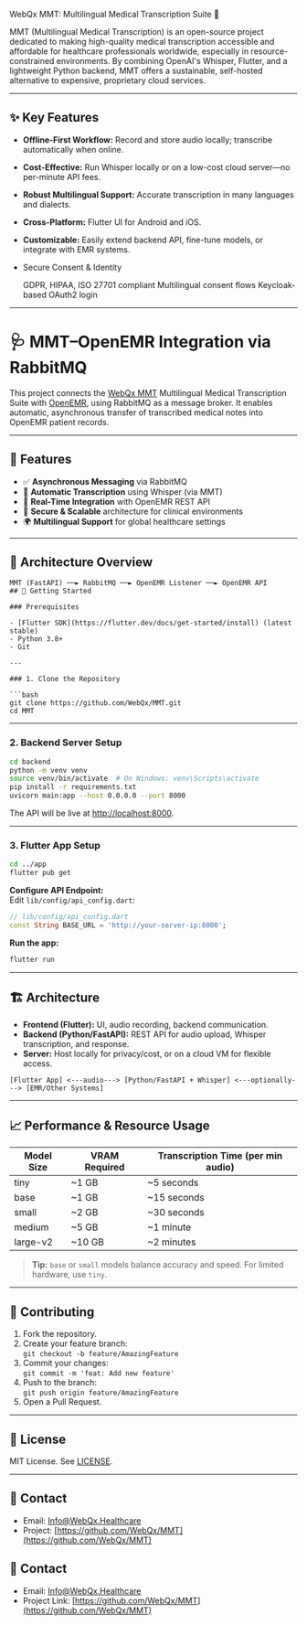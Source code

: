 WebQx MMT: Multilingual Medical Transcription Suite 🌟

MMT (Multilingual Medical Transcription) is an open-source project dedicated to making high-quality medical transcription accessible and affordable for healthcare professionals worldwide, especially in resource-constrained environments. By combining OpenAI's Whisper, Flutter, and a lightweight Python backend, MMT offers a sustainable, self-hosted alternative to expensive, proprietary cloud services.

---

## ✨ Key Features

- **Offline-First Workflow:** Record and store audio locally; transcribe automatically when online.
- **Cost-Effective:** Run Whisper locally or on a low-cost cloud server—no per-minute API fees.
- **Robust Multilingual Support:** Accurate transcription in many languages and dialects.
- **Cross-Platform:** Flutter UI for Android and iOS.
- **Customizable:** Easily extend backend API, fine-tune models, or integrate with EMR systems.
-  Secure Consent & Identity

   GDPR, HIPAA, ISO 27701 compliant
   Multilingual consent flows
   Keycloak-based OAuth2 login

---
# 🩺 MMT–OpenEMR Integration via RabbitMQ

This project connects the [WebQx MMT](https://github.com/WebQx/MMT) Multilingual Medical Transcription Suite with [OpenEMR](https://github.com/openemr/openemr), using RabbitMQ as a message broker. It enables automatic, asynchronous transfer of transcribed medical notes into OpenEMR patient records.

---

## 🚀 Features

- ✅ **Asynchronous Messaging** via RabbitMQ
- 🧠 **Automatic Transcription** using Whisper (via MMT)
- 🔄 **Real-Time Integration** with OpenEMR REST API
- 🔐 **Secure & Scalable** architecture for clinical environments
- 🌍 **Multilingual Support** for global healthcare settings

---

## 🧩 Architecture Overview

```text
MMT (FastAPI) ──► RabbitMQ ──► OpenEMR Listener ──► OpenEMR API
## 🚀 Getting Started

### Prerequisites

- [Flutter SDK](https://flutter.dev/docs/get-started/install) (latest stable)
- Python 3.8+
- Git

---

### 1. Clone the Repository

```bash
git clone https://github.com/WebQx/MMT.git
cd MMT
```

---

### 2. Backend Server Setup

```bash
cd backend
python -m venv venv
source venv/bin/activate  # On Windows: venv\Scripts\activate
pip install -r requirements.txt
uvicorn main:app --host 0.0.0.0 --port 8000
```

The API will be live at [http://localhost:8000](http://localhost:8000).

---

### 3. Flutter App Setup

```bash
cd ../app
flutter pub get
```

**Configure API Endpoint:**  
Edit `lib/config/api_config.dart`:

```dart
// lib/config/api_config.dart
const String BASE_URL = 'http://your-server-ip:8000';
```

**Run the app:**

```bash
flutter run
```

---

## 🏗️ Architecture

- **Frontend (Flutter):** UI, audio recording, backend communication.
- **Backend (Python/FastAPI):** REST API for audio upload, Whisper transcription, and response.
- **Server:** Host locally for privacy/cost, or on a cloud VM for flexible access.

```
[Flutter App] <---audio---> [Python/FastAPI + Whisper] <---optionally---> [EMR/Other Systems]
```

---

## 📈 Performance & Resource Usage

| Model Size | VRAM Required | Transcription Time (per min audio) |
|------------|--------------|-------------------------------------|
| tiny       | ~1 GB        | ~5 seconds                         |
| base       | ~1 GB        | ~15 seconds                        |
| small      | ~2 GB        | ~30 seconds                        |
| medium     | ~5 GB        | ~1 minute                          |
| large-v2   | ~10 GB       | ~2 minutes                         |

> **Tip:** `base` or `small` models balance accuracy and speed. For limited hardware, use `tiny`.

---

## 🤝 Contributing

1. Fork the repository.
2. Create your feature branch:  
   `git checkout -b feature/AmazingFeature`
3. Commit your changes:  
   `git commit -m 'feat: Add new feature'`
4. Push to the branch:  
   `git push origin feature/AmazingFeature`
5. Open a Pull Request.

---

## 📄 License

MIT License. See [LICENSE](LICENSE).

---

## 📧 Contact

- Email: Info@WebQx.Healthcare
- Project: [https://github.com/WebQx/MMT](https://github.com/WebQx/MMT)
## 📧 Contact

- Email: Info@WebQx.Healthcare
- Project Link: [https://github.com/WebQx/MMT](https://github.com/WebQx/MMT)

